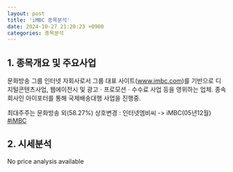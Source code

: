```yaml
---
layout: post
title: 'iMBC 종목분석'
date: 2024-10-27 21:20:23 +0900
categories: 종목분석
---
```


## 1. 종목개요 및 주요사업

문화방송 그룹 인터넷 자회사로서 그룹 대표 사이트(www.imbc.com)를 기반으로 디지털콘텐츠사업, 웹에이전시 및 광고ㆍ프로모션ㆍ수수료 사업 등을 영위하는 업체. 종속회사인 아이포터를 통해 국제배송대행 사업을 진행중. 

최대주주는 문화방송 외(58.27%) 상호변경 : 인터넷엠비씨 -> iMBC(05년12월)
[#iMBC](#)

## 2. 시세분석

No price analysis available

